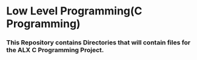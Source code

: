 # Low Level Programming(C Programming)

### This Repository contains Directories that will contain files for the ALX C Programming Project.
